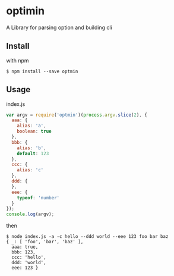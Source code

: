 optimin
=======

A Library for parsing option and building cli

## Install
with npm
```
$ npm install --save optmin
```

## Usage
index.js
```js
var argv = require('optmin')(process.argv.slice(2), {
  aaa: {
    alias: 'a',
    boolean: true
  },
  bbb: {
    alias: 'b',
    default: 123
  },
  ccc: {
    alias: 'c'
  },
  ddd: {
  },
  eee: {
    typeof: 'number'
  }
});
console.log(argv);
```

then
```
$ node index.js -a -c hello --ddd world --eee 123 foo bar baz
{ _: [ 'foo', 'bar', 'baz' ],
  aaa: true,
  bbb: 123,
  ccc: 'hello',
  ddd: 'world',
  eee: 123 }
```
